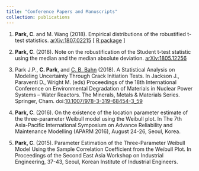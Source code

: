 ```yaml
---
title: "Conference Papers and Manuscripts"
collection: publications
---
```

1. **Park, C**. and M. Wang (2018).
Empirical distributions of the robustified t-test statistics.
[arXiv:1807.02215](https://arxiv.org/abs/1807.02215) [ [R package](https://CRAN.R-project.org/package=rt.test) ]

1. **Park, C**. (2018).
Note on the robustification of the Student t-test statistic using the median and the median absolute deviation.
[arXiv:1805.12256](https://arxiv.org/abs/1805.12256)

1. Park J.P., **C. Park**, and [C. B. Bahn](https://corrosion.pusan.ac.kr/mins/index.do) (2018).
A Statistical Analysis on Modeling Uncertainty Through Crack Initiation Tests.  In Jackson J., Paraventi D., Wright M. (eds) Proceedings of the 18th International Conference on Environmental Degradation of Materials in Nuclear Power Systems – Water Reactors. The Minerals, Metals & Materials Series. Springer, Cham.
doi:[10.1007/978-3-319-68454-3_59](https://doi.org/10.1007/978-3-319-68454-3_59)

1. **Park, C**. (2016).
On the existence of the location parameter estimate of the three-parameter Weibull model using the Weibull plot.  In The 7th Asia-Pacific International Symposium on Advance Reliability and Maintenance Modelling (APARM 2016), August 24-26, Seoul, Korea.

1. **Park, C**. (2015).
Parameter Estimation of the Three-Parameter Weibull Model Using the Sample Correlation Coefficient from the Weibull Plot. In Proceedings of the Second East Asia Workshop on Industrial Engineering, 37-43, Seoul, Korean Institute of Industrial Engineers. 

